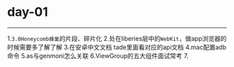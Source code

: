 # day-01
---
1.`3.0Honeycomb蜂巢`的片段、碎片化
2.处在liberies层中的`WebKit`，做app浏览器的时候需要多了解了解
3.在安卓中文文档 tade里面看对应的api文档
4.mac配置adb命令
5.as与genmoni怎么关联
6.ViewGroup的五大组件面试常考
7.
